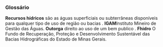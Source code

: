 ### Glossário
**Recursos hídricos** são as águas superficiais ou subterrâneas disponíveis para qualquer tipo de uso de região ou bacias .
**IGAM**Instituto Mineiro de Gestão das Águas.
**Outorga** direito ao uso de um  bem publico .
**Fhidro** O Fundo de Recuperação, Proteção e Desenvolvimento Sustentável das Bacias Hidrográficas do Estado de Minas Gerais.
